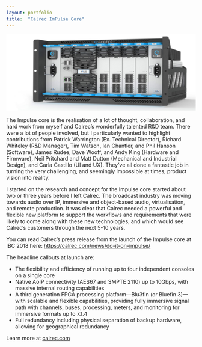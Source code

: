```yaml
---
layout: portfolio
title:  "Calrec ImPulse Core"
---
```


<div class="post-image"><img src="/assets/images/portfolio-calrec-impulse-core.jpg"></div>

The Impulse core is the realisation of a lot of thought, collaboration, and hard work from myself and Calrec’s wonderfully talented R&D team. There were a lot of people involved, but I particularly wanted to highlight contributions from Patrick Warrington (Ex. Technical Director), Richard Whiteley (R&D Manager), Tim Watson, Ian Chantler, and Phil Hanson (Software), James Rudee, Dave Wooff, and Andy King (Hardware and Firmware), Neil Pritchard and Matt Dutton (Mechanical and Industrial Design), and Carla Castillo (UI and UX). They’ve all done a fantastic job in turning the very challenging, and seemingly impossible at times, product vision into reality.

I started on the research and concept for the Impulse core started about two or three years before I left Calrec. The broadcast industry was moving towards audio over IP, immersive and object-based audio, virtualisation, and remote production. It was clear that Calrec needed a powerful and flexible new platform to support the workflows and requirements that were likely to come along with these new technologies, and which would see Calrec’s customers through the next 5-10 years.

You can read Calrec’s press release from the launch of the Impulse core at IBC 2018 here: https://calrec.com/news/do-it-on-impulse/

The headline callouts at launch are:

- The flexibility and efficiency of running up to four independent consoles on a single core
- Native AoIP connectivity (AES67 and SMPTE 2110) up to 10Gbps, with massive internal routing capabilities
- A third generation FPGA processing platform—Blu3fin (or Bluefin 3)—with scalable and flexible capabilities, providing fully immersive signal path with channels, buses, processing, meters, and monitoring for immersive formats up to 7.1.4
- Full redundancy including physical separation of backup hardware, allowing for geographical redundancy

Learn more at [calrec.com](calrec.com)
